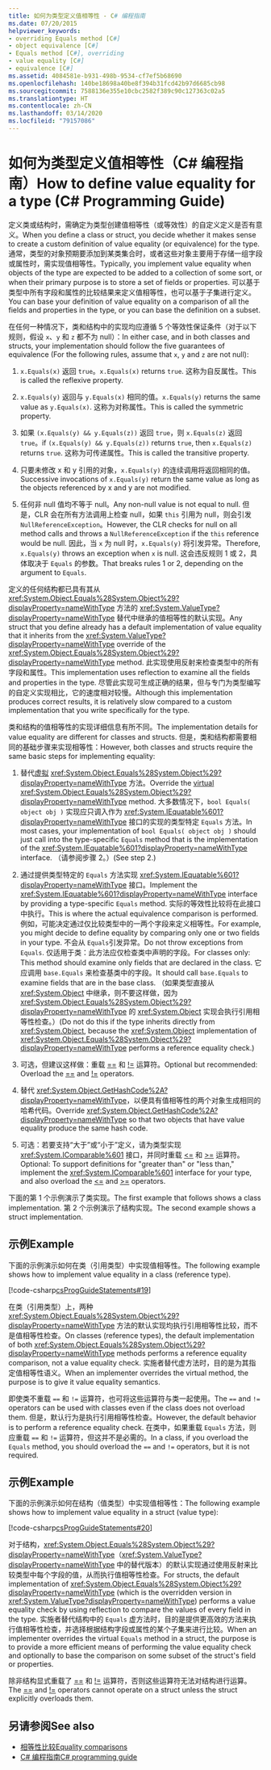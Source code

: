 ```yaml
---
title: 如何为类型定义值相等性 - C# 编程指南
ms.date: 07/20/2015
helpviewer_keywords:
- overriding Equals method [C#]
- object equivalence [C#]
- Equals method [C#], overriding
- value equality [C#]
- equivalence [C#]
ms.assetid: 4084581e-b931-498b-9534-cf7ef5b68690
ms.openlocfilehash: 140be18698a40be8f394b31fcd42b97d6685cb98
ms.sourcegitcommit: 7588136e355e10cbc2582f389c90c127363c02a5
ms.translationtype: HT
ms.contentlocale: zh-CN
ms.lasthandoff: 03/14/2020
ms.locfileid: "79157086"
---
```

# <a name="how-to-define-value-equality-for-a-type-c-programming-guide"></a><span data-ttu-id="015aa-102">如何为类型定义值相等性（C# 编程指南）</span><span class="sxs-lookup"><span data-stu-id="015aa-102">How to define value equality for a type (C# Programming Guide)</span></span>

<span data-ttu-id="015aa-103">定义类或结构时，需确定为类型创建值相等性（或等效性）的自定义定义是否有意义。</span><span class="sxs-lookup"><span data-stu-id="015aa-103">When you define a class or struct, you decide whether it makes sense to create a custom definition of value equality (or equivalence) for the type.</span></span> <span data-ttu-id="015aa-104">通常，类型的对象预期要添加到某类集合时，或者这些对象主要用于存储一组字段或属性时，需实现值相等性。</span><span class="sxs-lookup"><span data-stu-id="015aa-104">Typically, you implement value equality when objects of the type are expected to be added to a collection of some sort, or when their primary purpose is to store a set of fields or properties.</span></span> <span data-ttu-id="015aa-105">可以基于类型中所有字段和属性的比较结果来定义值相等性，也可以基于子集进行定义。</span><span class="sxs-lookup"><span data-stu-id="015aa-105">You can base your definition of value equality on a comparison of all the fields and properties in the type, or you can base the definition on a subset.</span></span>

<span data-ttu-id="015aa-106">在任何一种情况下，类和结构中的实现均应遵循 5 个等效性保证条件（对于以下规则，假设 `x`、`y` 和 `z` 都不为 null）：</span><span class="sxs-lookup"><span data-stu-id="015aa-106">In either case, and in both classes and structs, your implementation should follow the five guarantees of equivalence (For the following rules, assume that `x`, `y` and `z` are not null):</span></span>  
  
1. <span data-ttu-id="015aa-107">`x.Equals(x)` 返回 `true`。</span><span class="sxs-lookup"><span data-stu-id="015aa-107">`x.Equals(x)` returns `true`.</span></span> <span data-ttu-id="015aa-108">这称为自反属性。</span><span class="sxs-lookup"><span data-stu-id="015aa-108">This is called the reflexive property.</span></span>  
  
2. <span data-ttu-id="015aa-109">`x.Equals(y)` 返回与 `y.Equals(x)` 相同的值。</span><span class="sxs-lookup"><span data-stu-id="015aa-109">`x.Equals(y)` returns the same value as `y.Equals(x)`.</span></span> <span data-ttu-id="015aa-110">这称为对称属性。</span><span class="sxs-lookup"><span data-stu-id="015aa-110">This is called the symmetric property.</span></span>  
  
3. <span data-ttu-id="015aa-111">如果 `(x.Equals(y) && y.Equals(z))` 返回 `true`，则 `x.Equals(z)` 返回 `true`。</span><span class="sxs-lookup"><span data-stu-id="015aa-111">if `(x.Equals(y) && y.Equals(z))` returns `true`, then `x.Equals(z)` returns `true`.</span></span> <span data-ttu-id="015aa-112">这称为可传递属性。</span><span class="sxs-lookup"><span data-stu-id="015aa-112">This is called the transitive property.</span></span>  
  
4. <span data-ttu-id="015aa-113">只要未修改 x 和 y 引用的对象，`x.Equals(y)` 的连续调用将返回相同的值。</span><span class="sxs-lookup"><span data-stu-id="015aa-113">Successive invocations of `x.Equals(y)` return the same value as long as the objects referenced by x and y are not modified.</span></span>  
  
5. <span data-ttu-id="015aa-114">任何非 null 值均不等于 null。</span><span class="sxs-lookup"><span data-stu-id="015aa-114">Any non-null value is not equal to null.</span></span> <span data-ttu-id="015aa-115">但是，CLR 会在所有方法调用上检查 null，如果 `this` 引用为 null，则会引发 `NullReferenceException`。</span><span class="sxs-lookup"><span data-stu-id="015aa-115">However, the CLR checks for null on all method calls and throws a `NullReferenceException` if the `this` reference would be null.</span></span> <span data-ttu-id="015aa-116">因此，当 `x` 为 null 时，`x.Equals(y)` 将引发异常。</span><span class="sxs-lookup"><span data-stu-id="015aa-116">Therefore, `x.Equals(y)` throws an exception when `x` is null.</span></span> <span data-ttu-id="015aa-117">这会违反规则 1 或 2，具体取决于 `Equals` 的参数。</span><span class="sxs-lookup"><span data-stu-id="015aa-117">That breaks rules 1 or 2, depending on the argument to `Equals`.</span></span>

 <span data-ttu-id="015aa-118">定义的任何结构都已具有其从 <xref:System.Object.Equals%28System.Object%29?displayProperty=nameWithType> 方法的 <xref:System.ValueType?displayProperty=nameWithType> 替代中继承的值相等性的默认实现。</span><span class="sxs-lookup"><span data-stu-id="015aa-118">Any struct that you define already has a default implementation of value equality that it inherits from the <xref:System.ValueType?displayProperty=nameWithType> override of the <xref:System.Object.Equals%28System.Object%29?displayProperty=nameWithType> method.</span></span> <span data-ttu-id="015aa-119">此实现使用反射来检查类型中的所有字段和属性。</span><span class="sxs-lookup"><span data-stu-id="015aa-119">This implementation uses reflection to examine all the fields and properties in the type.</span></span> <span data-ttu-id="015aa-120">尽管此实现可生成正确的结果，但与专门为类型编写的自定义实现相比，它的速度相对较慢。</span><span class="sxs-lookup"><span data-stu-id="015aa-120">Although this implementation produces correct results, it is relatively slow compared to a custom implementation that you write specifically for the type.</span></span>  
  
 <span data-ttu-id="015aa-121">类和结构的值相等性的实现详细信息有所不同。</span><span class="sxs-lookup"><span data-stu-id="015aa-121">The implementation details for value equality are different for classes and structs.</span></span> <span data-ttu-id="015aa-122">但是，类和结构都需要相同的基础步骤来实现相等性：</span><span class="sxs-lookup"><span data-stu-id="015aa-122">However, both classes and structs require the same basic steps for implementing equality:</span></span>  
  
1. <span data-ttu-id="015aa-123">替代[虚拟](../../language-reference/keywords/virtual.md) <xref:System.Object.Equals%28System.Object%29?displayProperty=nameWithType> 方法。</span><span class="sxs-lookup"><span data-stu-id="015aa-123">Override the [virtual](../../language-reference/keywords/virtual.md) <xref:System.Object.Equals%28System.Object%29?displayProperty=nameWithType> method.</span></span> <span data-ttu-id="015aa-124">大多数情况下，`bool Equals( object obj )` 实现应只调入作为 <xref:System.IEquatable%601?displayProperty=nameWithType> 接口的实现的类型特定 `Equals` 方法。</span><span class="sxs-lookup"><span data-stu-id="015aa-124">In most cases, your implementation of `bool Equals( object obj )` should just call into the type-specific `Equals` method that is the implementation of the <xref:System.IEquatable%601?displayProperty=nameWithType> interface.</span></span> <span data-ttu-id="015aa-125">（请参阅步骤 2。）</span><span class="sxs-lookup"><span data-stu-id="015aa-125">(See step 2.)</span></span>  
  
2. <span data-ttu-id="015aa-126">通过提供类型特定的 `Equals` 方法实现 <xref:System.IEquatable%601?displayProperty=nameWithType> 接口。</span><span class="sxs-lookup"><span data-stu-id="015aa-126">Implement the <xref:System.IEquatable%601?displayProperty=nameWithType> interface by providing a type-specific `Equals` method.</span></span> <span data-ttu-id="015aa-127">实际的等效性比较将在此接口中执行。</span><span class="sxs-lookup"><span data-stu-id="015aa-127">This is where the actual equivalence comparison is performed.</span></span> <span data-ttu-id="015aa-128">例如，可能决定通过仅比较类型中的一两个字段来定义相等性。</span><span class="sxs-lookup"><span data-stu-id="015aa-128">For example, you might decide to define equality by comparing only one or two fields in your type.</span></span> <span data-ttu-id="015aa-129">不会从 `Equals`引发异常。</span><span class="sxs-lookup"><span data-stu-id="015aa-129">Do not throw exceptions from `Equals`.</span></span> <span data-ttu-id="015aa-130">仅适用于类：此方法应仅检查类中声明的字段。</span><span class="sxs-lookup"><span data-stu-id="015aa-130">For classes only: This method should examine only fields that are declared in the class.</span></span> <span data-ttu-id="015aa-131">它应调用 `base.Equals` 来检查基类中的字段。</span><span class="sxs-lookup"><span data-stu-id="015aa-131">It should call `base.Equals` to examine fields that are in the base class.</span></span> <span data-ttu-id="015aa-132">（如果类型直接从 <xref:System.Object> 中继承，则不要这样做，因为 <xref:System.Object.Equals%28System.Object%29?displayProperty=nameWithType> 的 <xref:System.Object> 实现会执行引用相等性检查。）</span><span class="sxs-lookup"><span data-stu-id="015aa-132">(Do not do this if the type inherits directly from <xref:System.Object>, because the <xref:System.Object> implementation of <xref:System.Object.Equals%28System.Object%29?displayProperty=nameWithType> performs a reference equality check.)</span></span>  
  
3. <span data-ttu-id="015aa-133">可选，但建议这样做：重载 [==](../../language-reference/operators/equality-operators.md#equality-operator-) 和 [!=](../../language-reference/operators/equality-operators.md#inequality-operator-) 运算符。</span><span class="sxs-lookup"><span data-stu-id="015aa-133">Optional but recommended: Overload the [==](../../language-reference/operators/equality-operators.md#equality-operator-) and [!=](../../language-reference/operators/equality-operators.md#inequality-operator-) operators.</span></span>  
  
4. <span data-ttu-id="015aa-134">替代 <xref:System.Object.GetHashCode%2A?displayProperty=nameWithType>，以便具有值相等性的两个对象生成相同的哈希代码。</span><span class="sxs-lookup"><span data-stu-id="015aa-134">Override <xref:System.Object.GetHashCode%2A?displayProperty=nameWithType> so that two objects that have value equality produce the same hash code.</span></span>  
  
5. <span data-ttu-id="015aa-135">可选：若要支持“大于”或“小于”定义，请为类型实现 <xref:System.IComparable%601> 接口，并同时重载 [<=](../../language-reference/operators/comparison-operators.md#less-than-or-equal-operator-) 和 [>=](../../language-reference/operators/comparison-operators.md#greater-than-or-equal-operator-) 运算符。</span><span class="sxs-lookup"><span data-stu-id="015aa-135">Optional: To support definitions for "greater than" or "less than," implement the <xref:System.IComparable%601> interface for your type, and also overload the [<=](../../language-reference/operators/comparison-operators.md#less-than-or-equal-operator-) and [>=](../../language-reference/operators/comparison-operators.md#greater-than-or-equal-operator-) operators.</span></span>  
  
 <span data-ttu-id="015aa-136">下面的第 1 个示例演示了类实现。</span><span class="sxs-lookup"><span data-stu-id="015aa-136">The first example that follows shows a class implementation.</span></span> <span data-ttu-id="015aa-137">第 2 个示例演示了结构实现。</span><span class="sxs-lookup"><span data-stu-id="015aa-137">The second example shows a struct implementation.</span></span>  

## <a name="example"></a><span data-ttu-id="015aa-138">示例</span><span class="sxs-lookup"><span data-stu-id="015aa-138">Example</span></span>

 <span data-ttu-id="015aa-139">下面的示例演示如何在类（引用类型）中实现值相等性。</span><span class="sxs-lookup"><span data-stu-id="015aa-139">The following example shows how to implement value equality in a class (reference type).</span></span>  
  
 [!code-csharp[csProgGuideStatements#19](~/samples/snippets/csharp/VS_Snippets_VBCSharp/csProgGuideStatements/CS/Statements.cs#19)]  
  
 <span data-ttu-id="015aa-140">在类（引用类型）上，两种 <xref:System.Object.Equals%28System.Object%29?displayProperty=nameWithType> 方法的默认实现均执行引用相等性比较，而不是值相等性检查。</span><span class="sxs-lookup"><span data-stu-id="015aa-140">On classes (reference types), the default implementation of both <xref:System.Object.Equals%28System.Object%29?displayProperty=nameWithType> methods performs a reference equality comparison, not a value equality check.</span></span> <span data-ttu-id="015aa-141">实施者替代虚方法时，目的是为其指定值相等性语义。</span><span class="sxs-lookup"><span data-stu-id="015aa-141">When an implementer overrides the virtual method, the purpose is to give it value equality semantics.</span></span>  
  
 <span data-ttu-id="015aa-142">即使类不重载 `==` 和 `!=` 运算符，也可将这些运算符与类一起使用。</span><span class="sxs-lookup"><span data-stu-id="015aa-142">The `==` and `!=` operators can be used with classes even if the class does not overload them.</span></span> <span data-ttu-id="015aa-143">但是，默认行为是执行引用相等性检查。</span><span class="sxs-lookup"><span data-stu-id="015aa-143">However, the default behavior is to perform a reference equality check.</span></span> <span data-ttu-id="015aa-144">在类中，如果重载 `Equals` 方法，则应重载 `==` 和 `!=` 运算符，但这并不是必需的。</span><span class="sxs-lookup"><span data-stu-id="015aa-144">In a class, if you overload the `Equals` method, you should overload the `==` and `!=` operators, but it is not required.</span></span>  

## <a name="example"></a><span data-ttu-id="015aa-145">示例</span><span class="sxs-lookup"><span data-stu-id="015aa-145">Example</span></span>

 <span data-ttu-id="015aa-146">下面的示例演示如何在结构（值类型）中实现值相等性：</span><span class="sxs-lookup"><span data-stu-id="015aa-146">The following example shows how to implement value equality in a struct (value type):</span></span>  
  
 [!code-csharp[csProgGuideStatements#20](~/samples/snippets/csharp/VS_Snippets_VBCSharp/csProgGuideStatements/CS/Statements.cs#20)]  
  
 <span data-ttu-id="015aa-147">对于结构，<xref:System.Object.Equals%28System.Object%29?displayProperty=nameWithType>（<xref:System.ValueType?displayProperty=nameWithType> 中的替代版本）的默认实现通过使用反射来比较类型中每个字段的值，从而执行值相等性检查。</span><span class="sxs-lookup"><span data-stu-id="015aa-147">For structs, the default implementation of <xref:System.Object.Equals%28System.Object%29?displayProperty=nameWithType> (which is the overridden version in <xref:System.ValueType?displayProperty=nameWithType>) performs a value equality check by using reflection to compare the values of every field in the type.</span></span> <span data-ttu-id="015aa-148">实施者替代结构中的 `Equals` 虚方法时，目的是提供更高效的方法来执行值相等性检查，并选择根据结构字段或属性的某个子集来进行比较。</span><span class="sxs-lookup"><span data-stu-id="015aa-148">When an implementer overrides the virtual `Equals` method in a struct, the purpose is to provide a more efficient means of performing the value equality check and optionally to base the comparison on some subset of the struct's field or properties.</span></span>  
  
 <span data-ttu-id="015aa-149">除非结构显式重载了 [==](../../language-reference/operators/equality-operators.md#equality-operator-) 和 [!=](../../language-reference/operators/equality-operators.md#inequality-operator-) 运算符，否则这些运算符无法对结构进行运算。</span><span class="sxs-lookup"><span data-stu-id="015aa-149">The [==](../../language-reference/operators/equality-operators.md#equality-operator-) and [!=](../../language-reference/operators/equality-operators.md#inequality-operator-) operators cannot operate on a struct unless the struct explicitly overloads them.</span></span>  
  
## <a name="see-also"></a><span data-ttu-id="015aa-150">另请参阅</span><span class="sxs-lookup"><span data-stu-id="015aa-150">See also</span></span>

- [<span data-ttu-id="015aa-151">相等性比较</span><span class="sxs-lookup"><span data-stu-id="015aa-151">Equality comparisons</span></span>](equality-comparisons.md)
- [<span data-ttu-id="015aa-152">C# 编程指南</span><span class="sxs-lookup"><span data-stu-id="015aa-152">C# programming guide</span></span>](../index.md)
